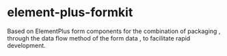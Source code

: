 # element-plus-formkit
Based on ElementPlus form components for the combination of packaging , through the data flow method of the form data , to facilitate rapid development.
